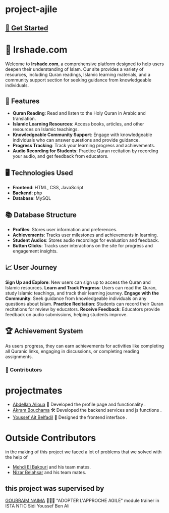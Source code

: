 ﻿# project-ajile
## [🚀 Get Started](http://irshade.wuaze.com/)
# 📖 Irshade.com

Welcome to **Irshade.com**, a comprehensive platform designed to help users deepen their understanding of Islam. Our site provides a variety of resources, including Quran readings, Islamic learning materials, and a community support section for seeking guidance from knowledgeable individuals.

## 🌟 Features

- **Quran Reading**: Read and listen to the Holy Quran in Arabic and translation.
- **Islamic Learning Resources**: Access books, articles, and other resources on Islamic teachings.
- **Knowledgeable Community Support**: Engage with knowledgeable individuals who can answer questions and provide guidance.
- **Progress Tracking**: Track your learning progress and achievements.
- **Audio Recording for Students**: Practice Quran recitation by recording your audio, and get feedback from educators.

## 🖥️ Technologies Used

- **Frontend**: HTML, CSS, JavaScript
- **Backend**: php
- **Database**: MySQL

## 📚 Database Structure

- **Profiles**: Stores user information and preferences.
- **Achievements**: Tracks user milestones and achievements in learning.
- **Student Audios**: Stores audio recordings for evaluation and feedback.
- **Button Clicks**: Tracks user interactions on the site for progress and engagement insights.

## 📈 User Journey

**Sign Up and Explore**: New users can sign up to access the Quran and Islamic resources.
**Learn and Track Progress**: Users can read the Quran, study Islamic teachings, and track their learning journey.
**Engage with the Community**: Seek guidance from knowledgeable individuals on any questions about Islam.
**Practice Recitation**: Students can record their Quran recitations for review by educators.
**Receive Feedback**: Educators provide feedback on audio submissions, helping students improve.

## 🏆 Achievement System

As users progress, they can earn achievements for activities like completing all Quranic links, engaging in discussions, or completing reading assignments.

### 👥 Contributors
# projectmates
- [Abdellah Alioua](https://github.com/ABDELLAH-H2) 👤 Developed the profile page and functionality .
- [Akram Bouchama](https://github.com/bochamaakram) 🛠  Developed the backend services and js functions .
- [Youssef Ait Belfadil](https://github.com/YoussefAitBelfadil) 🎨 Designed the frontend interface .
 # Outside Contributors
 in the making of this project we faced a lot of problems that we solved with the help of 
- [Mehdi El Bakouri](https://github.com/sirconscious) and his team mates.
- [Nizar Belahsar](https://github.com/benlahsar) and his team mates.

## this project was supervised by 
[GOUBRAIM NAIMA](https://github.com/GOUBRAIM-NAIMA) 👩🏻‍🏫 "ADOPTER L'APPROCHE AGILE" module trainer in ISTA NTIC Sidi Youssef Ben Ali
